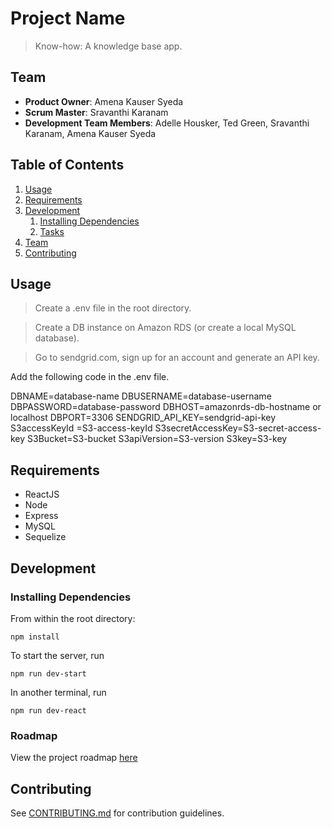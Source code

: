 # Project Name

> Know-how: A knowledge base app.

## Team

  - __Product Owner__: Amena Kauser Syeda
  - __Scrum Master__: Sravanthi Karanam
  - __Development Team Members__: Adelle Housker, Ted Green, Sravanthi Karanam, Amena Kauser Syeda

## Table of Contents

1. [Usage](#Usage)
1. [Requirements](#requirements)
1. [Development](#development)
    1. [Installing Dependencies](#installing-dependencies)
    1. [Tasks](#tasks)
1. [Team](#team)
1. [Contributing](#contributing)

## Usage

> Create a .env file in the root directory.

> Create a DB instance on Amazon RDS (or create a local MySQL database).

> Go to sendgrid.com, sign up for an account and generate an API key.

Add the following code in the .env file.

DBNAME=database-name
DBUSERNAME=database-username
DBPASSWORD=database-password
DBHOST=amazonrds-db-hostname or localhost
DBPORT=3306
SENDGRID_API_KEY=sendgrid-api-key
S3accessKeyId =S3-access-keyId
S3secretAccessKey=S3-secret-access-key
S3Bucket=S3-bucket
S3apiVersion=S3-version
S3key=S3-key

## Requirements

- ReactJS
- Node
- Express
- MySQL
- Sequelize

## Development

### Installing Dependencies

From within the root directory:

```
npm install
```

To start the server, run
```
npm run dev-start
```

In another terminal, run
```
npm run dev-react
```

### Roadmap

View the project roadmap [here](LINK_TO_PROJECT_ISSUES)

## Contributing

See [CONTRIBUTING.md](_CONTRIBUTING.md) for contribution guidelines.
